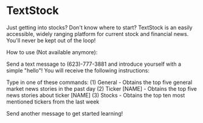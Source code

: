 # TextStock
Just getting into stocks? Don't know where to start? TextStock is an easily accessible, widely ranging platform for current stock and financial news. You'll never be kept out of the loop!

How to use (Not available anymore):

Send a text message to (623)-777-3881 and introduce yourself with a simple "hello"! You will receive the following instructions:

Type in one of these commands:
(1) General - Obtains the top five general market news stories in the past day
(2) Ticker [NAME] - Obtains the top five news stories about ticker [NAME]
(3) Stocks - Obtains the top ten most mentioned tickers from the last week

Send another message to get started learning!
